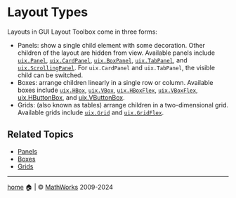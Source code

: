 # Layout Types

Layouts in GUI Layout Toolbox come in three forms:

- Panels: show a single child element with some decoration. Other children of the layout are hidden from view. Available panels include [`uix.Panel`](uixPanel.md), [`uix.CardPanel`](uixCardPanel.md), [`uix.BoxPanel`](uixBoxPanel.html), [`uix.TabPanel`](uixTabPanel.md), and [`uix.ScrollingPanel`](uixScrollingPanel.md). For `uix.CardPanel` and `uix.TabPanel`, the visible child can be switched.
- Boxes: arrange children linearly in a single row or column. Available boxes include [`uix.HBox`](uixHBox.md), [`uix.VBox`](uixVBox.md), [`uix.HBoxFlex`](uixHBox.md), [`uix.VBoxFlex`](uixVBox.md), [uix.HButtonBox](uixHButtonBox.md), and [uix.VButtonBox](uixVButtonBox.md).
- Grids: (also known as tables) arrange children in a two-dimensional grid. Available grids include [`uix.Grid`](uixGrid.md) and [`uix.GridFlex`](uixGrid.md).

## Related Topics

* [Panels](Panels.md)
* [Boxes](Boxes.md)
* [Grids](Grids.md)

___

[home](index.md) :house: | :copyright: [MathWorks](https://www.mathworks.com/services/consulting.html) 2009-2024